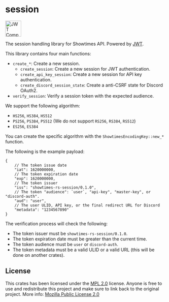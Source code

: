 # session

<a href="https://jwt.io/"><img src="https://jwt.io/img/logo-asset.svg" alt="JWT Compatible" height="50"></a>

The session handling library for Showtimes API. Powered by [JWT](https://jwt.io/).

This library contains four main functions:
- `create_*`: Create a new session.
  - `create_session`: Create a new session for JWT authentication.
  - `create_api_key_session`: Create a new session for API key authentication.
  - `create_discord_session_state`: Create a anti-CSRF state for Discord OAuth2.
- `verify_session`: Verify a session token with the expected audience.

We support the following algorithm:
- `HS256`, `HS384`, `HS512`
- `PS256`, `PS384`, `PS512` (We do not support `RS256`, `RS384`, `RS512`)
- `ES256`, `ES384`

You can create the specific algorithm with the `ShowtimesEncodingKey::new_*` function.

The following is the example payload:
```jsonc
{
    // The token issue date
    "iat": 1620000000,
    // The token expiration date
    "exp": 1620000000,
    // The token issuer
    "iss": "showtimes-rs-session/0.1.0",
    // The token "audience": `user`, "api-key", "master-key", or "discord-auth".
    "aud": "user",
    // The user ULID, API key, or the final redirect URL for Discord
    "metadata": "1234567890"
}
```

The verification process will check the following:
- The token issuer must be `showtimes-rs-session/0.1.0`.
- The token expiration date must be greater than the current time.
- The token audience must be `user` or `discord-auth`.
- The token metadata must be a valid ULID or a valid URL (this will be done on another crates).

## License

This crates has been licensed under the [MPL 2.0](https://github.com/naoTimesdev/showtimes-rs/blob/master/LICENSE-MPL) license. Anyone is free to use and redistribute this project and make sure to link back to the original project. More info: [Mozilla Public License 2.0](https://www.tldrlegal.com/license/mozilla-public-license-2-0-mpl-2)
